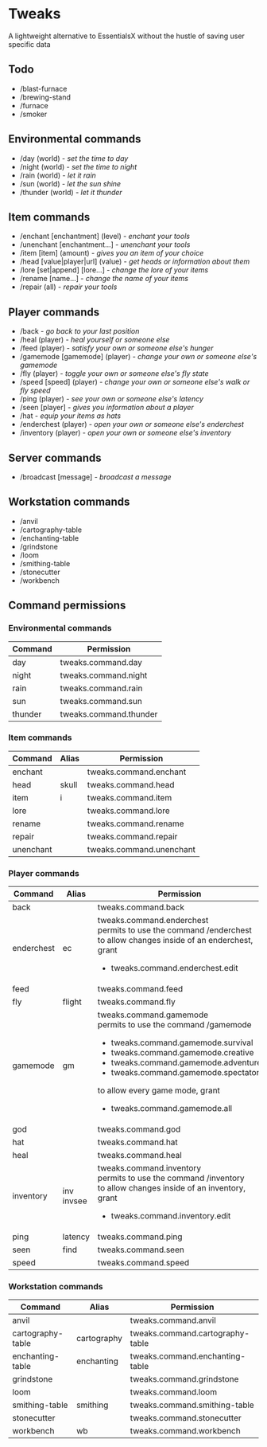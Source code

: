 # Tweaks

A lightweight alternative to EssentialsX without the hustle of saving user specific data

## Todo

- /blast-furnace
- /brewing-stand
- /furnace
- /smoker

## Environmental commands

- /day (world) - *set the time to day*
- /night (world) - *set the time to night*
- /rain (world) - *let it rain*
- /sun (world) - *let the sun shine*
- /thunder (world) - *let it thunder*

## Item commands

- /enchant [enchantment] (level) - *enchant your tools*
- /unenchant [enchantment...] - *unenchant your tools*
- /item [item] (amount) - *gives you an item of your choice*
- /head [value|player|url] (value) - *get heads or information about them*
- /lore [set|append] [lore...] - *change the lore of your items*
- /rename [name...] - *change the name of your items*
- /repair (all) - *repair your tools*

## Player commands

- /back - *go back to your last position*
- /heal (player) - *heal yourself or someone else*
- /feed (player) - *satisfy your own or someone else's hunger*
- /gamemode [gamemode] (player) - *change your own or someone else's gamemode*
- /fly (player) - *toggle your own or someone else's fly state*
- /speed [speed] (player) - *change your own or someone else's walk or fly speed*
- /ping (player) - *see your own or someone else's latency*
- /seen [player] - *gives you information about a player*
- /hat - *equip your items as hats*
- /enderchest (player) - *open your own or someone else's enderchest*
- /inventory (player) - *open your own or someone else's inventory*

## Server commands

- /broadcast [message] - *broadcast a message*

## Workstation commands

- /anvil
- /cartography-table
- /enchanting-table
- /grindstone
- /loom
- /smithing-table
- /stonecutter
- /workbench

## Command permissions

### Environmental commands

| Command | Permission             |
|---------|------------------------|
| day     | tweaks.command.day     |
| night   | tweaks.command.night   |
| rain    | tweaks.command.rain    |
| sun     | tweaks.command.sun     |
| thunder | tweaks.command.thunder |

### Item commands

| Command   | Alias | Permission               |
|-----------|-------|--------------------------|
| enchant   |       | tweaks.command.enchant   |
| head      | skull | tweaks.command.head      |
| item      | i     | tweaks.command.item      |
| lore      |       | tweaks.command.lore      |
| rename    |       | tweaks.command.rename    |
| repair    |       | tweaks.command.repair    |
| unenchant |       | tweaks.command.unenchant |

### Player commands

| Command    | Alias          | Permission                                                                                                                                                                                                                                                                                         | Argument | Permission |
|------------|----------------|----------------------------------------------------------------------------------------------------------------------------------------------------------------------------------------------------------------------------------------------------------------------------------------------------|----------|------------|
| back       |                | tweaks.command.back                                                                                                                                                                                                                                                                                |          |            |
| enderchest | ec             | tweaks.command.enderchest<br/>permits to use the command /enderchest<br/>to allow changes inside of an enderchest, grant<ul><li>tweaks.command.enderchest.edit</ul>                                                                                                                                | player   | *.others   |
| feed       |                | tweaks.command.feed                                                                                                                                                                                                                                                                                | player   | *.others   |
| fly        | flight         | tweaks.command.fly                                                                                                                                                                                                                                                                                 | player   | *.others   |
| gamemode   | gm             | tweaks.command.gamemode<br/>permits to use the command /gamemode<ul><li>tweaks.command.gamemode.survival<li>tweaks.command.gamemode.creative<li>tweaks.command.gamemode.adventure<li>tweaks.command.gamemode.spectator</ul>to allow every game mode, grant<ul><li>tweaks.command.gamemode.all</ul> | player   | *.others   |
| god        |                | tweaks.command.god                                                                                                                                                                                                                                                                                 | player   | *.others   |
| hat        |                | tweaks.command.hat                                                                                                                                                                                                                                                                                 |          |            |
| heal       |                | tweaks.command.heal                                                                                                                                                                                                                                                                                | player   | *.others   |
| inventory  | inv<br/>invsee | tweaks.command.inventory<br/>permits to use the command /inventory<br/>to allow changes inside of an inventory, grant<ul><li>tweaks.command.inventory.edit</ul>                                                                                                                                    |          |            |
| ping       | latency        | tweaks.command.ping                                                                                                                                                                                                                                                                                | player   | *.others   |
| seen       | find           | tweaks.command.seen                                                                                                                                                                                                                                                                                |          |            |
| speed      |                | tweaks.command.speed                                                                                                                                                                                                                                                                               | player   | *.others   |

### Workstation commands

| Command           | Alias       | Permission                       |
|-------------------|-------------|----------------------------------|
| anvil             |             | tweaks.command.anvil             |
| cartography-table | cartography | tweaks.command.cartography-table |
| enchanting-table  | enchanting  | tweaks.command.enchanting-table  |
| grindstone        |             | tweaks.command.grindstone        |
| loom              |             | tweaks.command.loom              |
| smithing-table    | smithing    | tweaks.command.smithing-table    |
| stonecutter       |             | tweaks.command.stonecutter       |
| workbench         | wb          | tweaks.command.workbench         |

